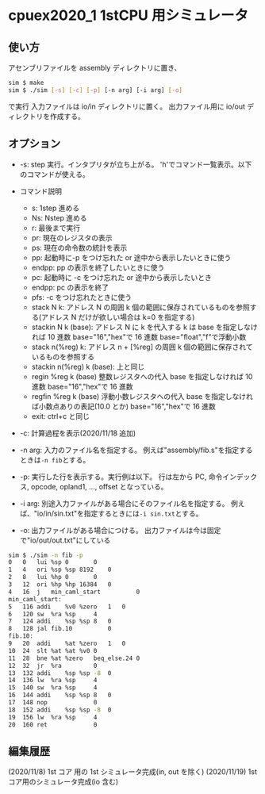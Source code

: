 # cpuex2020_1 1stCPU 用シミュレータ

## 使い方

アセンブリファイルを assembly ディレクトリに置き、

```bash
sim $ make
sim $ ./sim [-s] [-c] [-p] [-n arg] [-i arg] [-o]
```

で実行
入力ファイルは io/in ディレクトリに置く。
出力ファイル用に io/out ディレクトリを作成する。

## オプション

- -s:
  step 実行。インタプリタが立ち上がる。
  'h'でコマンド一覧表示。以下のコマンドが使える。

- コマンド説明

  - s: 1step 進める
  - Ns: Nstep 進める
  - r: 最後まで実行
  - pr: 現在のレジスタの表示
  - ps: 現在の命令数の統計を表示
  - pp: 起動時に-p をつけ忘れた or 途中から表示したいときに使う
  - endpp: pp の表示を終了したいときに使う
  - pc: 起動時に -c をつけ忘れた or 途中から表示したいとき
  - endpp: pc の表示を終了
  - pfs: -c をつけ忘れたときに使う
  - stack N k: アドレス N の周囲 k 個の範囲に保存されているものを参照する(アドレス N だけが欲しい場合は k=0 を指定する)
  - stackin N k (base): アドレス N に k を代入する k は base を指定しなければ 10 進数 base="16","hex"で 16 進数 base="float","f"で浮動小数
  - stack n(%reg) k: アドレス n + [%reg] の周囲 k 個の範囲に保存されているものを参照する
  - stackin n(%reg) k (base): 上と同じ
  - regin %reg k (base) 整数レジスタへの代入 base を指定しなければ 10 進数 base="16","hex"で 16 進数
  - regfin %reg k (base) 浮動小数レジスタへの代入 base を指定しなければ小数点ありの表記(10.0 とか) base="16","hex"で 16 進数
  - exit: ctrl+c と同じ

- -c:
  計算過程を表示(2020/11/18 追加)

- -n arg:
  入力のファイル名を指定する。
  例えば"assembly/fib.s"を指定するときは`-n fib`とする。

- -p:
  実行した行を表示する。実行例は以下。
  行は左から PC, 命令インデックス, opcode, opland1, ..., offset となっている。

- -i arg:
  別途入力ファイルがある場合にそのファイル名を指定する。
  例えば、"io/in/sin.txt"を指定するときには`-i sin.txt`とする。

- -o:
  出力ファイルがある場合につける。
  出力ファイルは今は固定で"io/out/out.txt"にしている

```bash
sim $ ./sim -n fib -p
0	0	lui	%sp	0		0
1	4	ori	%sp	%sp	8192	0
2	8	lui	%hp	0		0
3	12	ori	%hp	%hp	16384	0
4	16	j	min_caml_start			0
min_caml_start:
5	116	addi	%v0	%zero	1	0
6	120	sw	%ra	%sp		4
7	124	addi	%sp	%sp	8	0
8	128	jal	fib.10			0
fib.10:
9	20	addi	%at	%zero	1	0
10	24	slt	%at	%at	%v0	0
11	28	bne	%at	%zero	beq_else.24	0
12	32	jr	%ra			0
13	132	addi	%sp	%sp	-8	0
14	136	lw	%ra	%sp		4
15	140	sw	%ra	%sp		4
16	144	addi	%sp	%sp	8	0
17	148	nop				0
18	152	addi	%sp	%sp	-8	0
19	156	lw	%ra	%sp		4
20	160	ret				0
```

## 編集履歴

(2020/11/8) 1st コア 用の 1st シミュレータ完成(in, out を除く)
(2020/11/19) 1st コア用のシミュレータ完成(io 含む)
